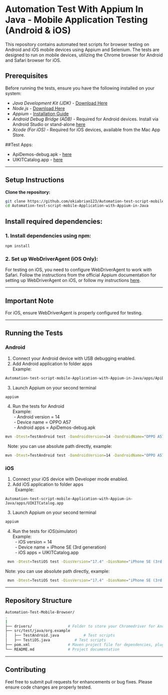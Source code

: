 # Automation Test With Appium In Java - Mobile Application Testing (Android & iOS)
This repository contains automated test scripts for browser testing on Android and iOS mobile devices using Appium and Selenium. The tests are designed to run on mobile devices, utilizing the Chrome browser for Android and Safari browser for iOS.

## Prerequisites
Before running the tests, ensure you have the following installed on your system:
- *Java Development Kit (JDK)* - [Download Here](https://www.oracle.com/java/technologies/javase-jdk11-downloads.html)
- *Node.js* - [Download Here](https://nodejs.org/en/download/)
- *Appium* - [Installation Guide](http://appium.io/docs/en/about-appium/getting-started/?lang=en)
- *Android Debug Bridge (ADB)* - Required for Android devices. Install via Android Studio or stand-alone [here](https://developer.android.com/studio/command-line/adb)
- *Xcode (For iOS)* - Required for iOS devices, available from the Mac App Store.

##Test Apps:
- ApiDemos-debug.apk - [here](https://github.com/appium/appium/blob/master/packages/appium/sample-code/apps/ApiDemos-debug.apk)
- UIKITCatalog.app - [here](https://github.com/appium/ios-uicatalog)
------------------------------------------------------------------------------------
## Setup Instructions
**Clone the repository:**


```bash
git clone https://github.com/okiabrian123/Automation-test-script-mobile-Application-with-Appium-in-Java.git
cd Automation-test-script-mobile-Application-with-Appium-in-Java
```

## Install required dependencies:

### 1. Install dependencies using npm:
```bash
npm install
```

### 2. Set up WebDriverAgent (iOS Only):

For testing on iOS, you need to configure WebDriverAgent to work with Safari. Follow the instructions from the official Appium documentation for setting up WebDriverAgent on iOS, or follow my instructions [here](https://github.com/okiabrian123/Automation-Test-Mobile-Browser/blob/main/WebDriverAgent_Setup.md).

------------------------------------
## Important Note
For iOS, ensure WebDriverAgent is properly configured for testing.

--------------------------------------
## Running the Tests
### Android
1. Connect your Android device with USB debugging enabled.<br />
2. Add Android application to folder apps<br />
Example: 
```bash
Automation-test-script-mobile-Application-with-Appium-in-Java/apps/ApiDemos-debug.apk
```
3. Launch Appium on your second terminal

```bash
appium
```
4. Run the tests for Android<br />
Example:<br />
&nbsp;- Android version = 14<br />
&nbsp;- Device name = OPPO A57<br />
&nbsp;- Android apps = ApiDemos-debug.apk<br />
```bash
mvn -Dtest=TestAndroid test -DandroidVersion=14 -DandroidName="OPPO A57" -DandroidApp="ApiDemos-debug.apk"
```

&nbsp; Note: you can use absolute path directly, example:
```bash
mvn -Dtest=TestAndroid test -DandroidVersion=14 -DandroidName="OPPO A57" -DandroidApp="/Users/username/AutomationTest/Automation test script mobile Application/apps/ApiDemos-debug.apk"
```
### iOS
1. Connect your iOS device with Developer mode enabled.<br />
2. Add iOS application to folder apps<br />
&nbsp; Example: 
```
Automation-test-script-mobile-Application-with-Appium-in-Java/apps/UIKITCatalog.app
```
3. Launch Appium on your second terminal
```bash
appium
```
4. Run the tests for iOS(simulator)<br />
Example:<br />
&nbsp; - iOS version = 14<br />
&nbsp; - Device name = iPhone SE (3rd generation)<br />
&nbsp; - iOS apps = UIKITCatalog.app<br />

```bash
 mvn -Dtest=TestiOS test -DiosVersion="17.4" -DiosName="iPhone SE (3rd generation)" -DiosApp="UIKITCatalog.app"√
```

Note: you can use absolute path directly, example:

```bash
 mvn -Dtest=TestiOS test -DiosVersion="17.4" -DiosName="iPhone SE (3rd generation)" -DiosApp="/Users/username/AutomationTest/Automation test script mobile Application/apps/UIKITCatalog.app"
```
---------------------------------
## Repository Structure
```bash
Automation-Test-Mobile-Browser/
.
|
├── drivers/                # Folder to store your Chromedriver for Android
├── src/test/java/org.example
│   ├── TestAndroid.java           # Test scripts
│   ├── TestiOS.java           # Test scripts
├── pom.xml                 # Maven project file for dependencies, plugin and profile
└── README.md               # Project documentation
```
-------------------------------
## Contributing
Feel free to submit pull requests for enhancements or bug fixes. Please ensure code changes are properly tested.

